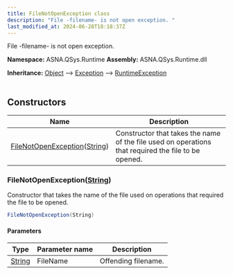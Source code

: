 ```yaml
---
title: FileNotOpenException class
description: "File -filename- is not open exception. "
last_modified_at: 2024-06-28T18:18:37Z
---
```


File -filename- is not open exception.

**Namespace:** ASNA.QSys.Runtime
**Assembly:** ASNA.QSys.Runtime.dll

**Inheritance:** [Object](https://docs.microsoft.com/en-us/dotnet/api/system.object) --> [Exception](https://docs.microsoft.com/en-us/dotnet/api/system.exception) --> [RuntimeException](/reference/runtime/qsys-runtime/runtime-exception.html)
<br>
<br>

## Constructors

| Name | Description |
| --- | --- |
| [FileNotOpenException](#filenotopenexceptionstring)([String](https://docs.microsoft.com/en-us/dotnet/api/system.string)) | Constructor that takes the name of the file used on operations that required the file to be opened.

### FileNotOpenException([String](https://docs.microsoft.com/en-us/dotnet/api/system.string))

Constructor that takes the name of the file used on operations that required the file to be opened.

```cs
FileNotOpenException(String)
```

#### Parameters

| Type | Parameter name | Description
| --- | --- | ---
| [String](https://docs.microsoft.com/en-us/dotnet/api/system.string) | FileName | Offending filename.
